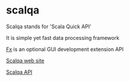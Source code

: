 # scalqa

Scalqa stands for 'Scala Quick API'

It is simple yet fast data processing framework

[Fx](http://scalqa.org/doc/Features/GUI_API/index.html) is an optional GUI development extension API

[Scalqa web site](http://scalqa.org/doc/)

[Scalqa API](http://scalqa.org/doc/scalqa/index.html)



